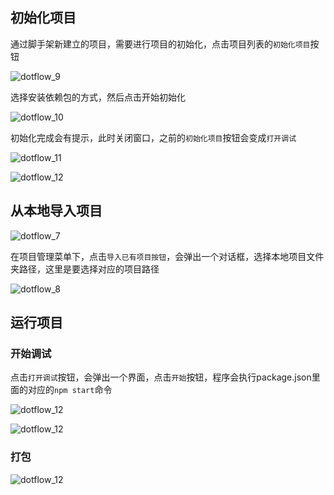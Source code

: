 ## 初始化项目

通过脚手架新建立的项目，需要进行项目的初始化，点击项目列表的`初始化项目`按钮

![dotflow_9](http://p8etabqx7.bkt.clouddn.com/dotflow_9.png)

选择安装依赖包的方式，然后点击开始初始化

![dotflow_10](http://p8etabqx7.bkt.clouddn.com/dotflow_10.png)

初始化完成会有提示，此时关闭窗口，之前的`初始化项目`按钮会变成`打开调试`

![dotflow_11](http://p8etabqx7.bkt.clouddn.com/dotflow_11.png)

![dotflow_12](http://p8etabqx7.bkt.clouddn.com/dotflow_12.png)


## 从本地导入项目

![dotflow_7](http://p8etabqx7.bkt.clouddn.com/dotflow_7.png)

在项目管理菜单下，点击`导入已有项目按钮`，会弹出一个对话框，选择本地项目文件夹路径，这里是要选择对应的项目路径

![dotflow_8](http://p8etabqx7.bkt.clouddn.com/dotflow_8.png)

## 运行项目

### 开始调试

点击`打开调试`按钮，会弹出一个界面，点击`开始`按钮，程序会执行package.json里面的对应的`npm start`命令

![dotflow_12](http://p8etabqx7.bkt.clouddn.com/dotflow_13.png)

![dotflow_12](http://p8etabqx7.bkt.clouddn.com/dotflow_14.png)

### 打包

![dotflow_12](http://p8etabqx7.bkt.clouddn.com/dotflow_15.png)